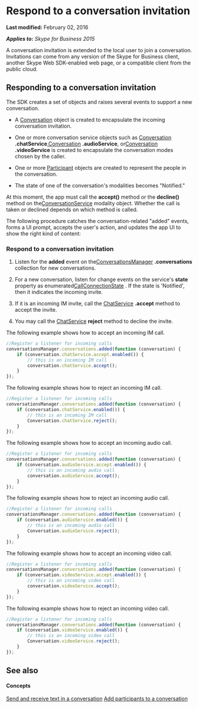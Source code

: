 
# Respond to a conversation invitation

 **Last modified:** February 02, 2016

 _**Applies to:** Skype for Business 2015_

A conversation invitation is extended to the local user to join a conversation. Invitations can come from any version of the Skype for Business client, another Skype Web SDK-enabled web page, or a compatible client from the public cloud. 


## Responding to a conversation invitation

The SDK creates a set of objects and raises several events to support a new conversation. 


- A [Conversation](http://technet.microsoft.com/library/0c5a6d3a-d3cb-40c0-96f3-0d42c36af4a8%28Office.14%29.aspx) object is created to encapsulate the incoming conversation invitation.
    
- One or more conversation service objects such as [Conversation](http://technet.microsoft.com/library/0c5a6d3a-d3cb-40c0-96f3-0d42c36af4a8%28Office.14%29.aspx) **.chatService**,[Conversation](http://technet.microsoft.com/library/0c5a6d3a-d3cb-40c0-96f3-0d42c36af4a8%28Office.14%29.aspx) **.audioService**, or[Conversation](http://technet.microsoft.com/library/0c5a6d3a-d3cb-40c0-96f3-0d42c36af4a8%28Office.14%29.aspx) **.videoService** is created to encapsulate the conversation modes chosen by the caller.
    
- One or more [Participant](http://technet.microsoft.com/library/dd7fc650-ffe1-4306-b6cd-d2aa97a6fb99%28Office.14%29.aspx) objects are created to represent the people in the conversation.
    
- The state of one of the conversation's modalities becomes "Notified."
    
At this moment, the app must call the  **accept()** method or the **decline()** method on the[ConversationService](http://technet.microsoft.com/library/ca6fe75d-dd44-4aa4-9495-c9c07717626f%28Office.14%29.aspx) modality object. Whether the call is taken or declined depends on which method is called.

The following procedure catches the conversation-related "added" events, forms a UI prompt, accepts the user's action, and updates the app UI to show the right kind of content:


### Respond to a conversation invitation


1. Listen for the  **added** event on the[ConversationsManager](http://technet.microsoft.com/library/b412eed4-1cbe-4471-ae3d-c4f38a8f7284%28Office.14%29.aspx) **.conversations** collection for new conversations.
    
2. For a new conversation, listen for change events on the service's  **state** property as enumerated[CallConnectionState](http://technet.microsoft.com/library/b06fd7bc-857d-4bec-8ff3-98e2d6d3b42d%28Office.14%29.aspx) . If the state is 'Notified', then it indicates the incoming invite.
    
3. If it is an incoming IM invite, call the [ChatService](http://technet.microsoft.com/library/738a2869-3d8e-4901-b666-348c204f5195%28Office.14%29.aspx) **.accept** method to accept the invite.
    
4. You may call the [ChatService](http://technet.microsoft.com/library/738a2869-3d8e-4901-b666-348c204f5195%28Office.14%29.aspx) **reject** method to decline the invite.
    
The following example shows how to accept an incoming IM call.




```js
//Register a listener for incoming calls
conversationsManager.conversations.added(function (conversation) {
    if (conversation.chatService.accept.enabled()) {
        // this is an incoming IM call
        conversation.chatService.accept();
    }
});

```

The following example shows how to reject an incoming IM call.




```js
//Register a listener for incoming calls
conversationsManager.conversations.added(function (conversation) {
    if (conversation.chatService.enabled()) {
        // this is an incoming IM call
        Conversation.chatService.reject();
    }
});

```

The following example shows how to accept an incoming audio call.




```js
//Register a listener for incoming calls
conversationsManager.conversations.added(function (conversation) {
    if (conversation.audioService.accept.enabled()) {
        // this is an incoming audio call
        conversation.audioService.accept();
    }
});

```

The following example shows how to reject an incoming audio call.




```js
//Register a listener for incoming calls
conversationsManager.conversations.added(function (conversation) {
    if (conversation.audioService.enabled()) {
        // this is an incoming audio call
        Conversation.audioService.reject();
    }
});

```

The following example shows how to accept an incoming video call.




```js
//Register a listener for incoming calls
conversationsManager.conversations.added(function (conversation) {
    if (conversation.videoService.accept.enabled()) {
        // this is an incoming video call
        conversation.videoService.accept();
    }
});

```

The following example shows how to reject an incoming video call.




```js
//Register a listener for incoming calls
conversationsManager.conversations.added(function (conversation) {
    if (conversation.videoService.enabled()) {
        // this is an incoming video call
        Conversation.videoService.reject();
    }
});

```


## See also


#### Concepts


[Send and receive text in a conversation](9c74d80a-e454-4278-972f-1a854cd3020c.md)
[Add participants to a conversation](2934b380-11bf-4901-bd4f-5771d21298ed.md)
